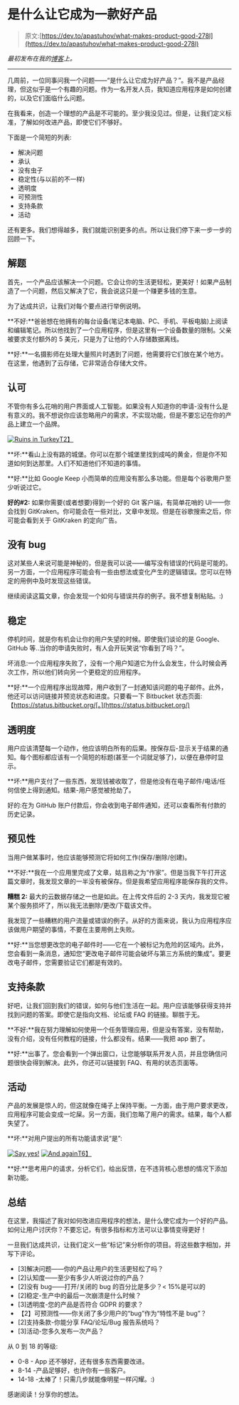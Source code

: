 # 是什么让它成为一款好产品

> 原文:[https://dev.to/apastuhov/what-makes-product-good-278l](https://dev.to/apastuhov/what-makes-product-good-278l)

*最初发布在我的[博客](http://apastuhov.com/post/what-makes-product-good/)上。*

* * *

几周前，一位同事问我一个问题——“是什么让它成为好产品？”。我不是产品经理，但这似乎是一个有趣的问题。作为一名开发人员，我知道应用程序是如何创建的，以及它们面临什么问题。

在我看来，创造一个理想的产品是不可能的。至少我没见过。但是，让我们定义标准，了解如何改进产品，即使它们不够好。

下面是一个简短的列表:

*   解决问题
*   承认
*   没有虫子
*   稳定性(与以前的不一样)
*   透明度
*   可预测性
*   支持条款
*   活动

还有更多。我们想得越多，我们就能识别更多的点。所以让我们停下来一步一步的回顾一下。

## 解题

首先，一个产品应该解决一个问题。它会让你的生活更轻松，更美好！如果产品制造了一个问题，然后又解决了它，我会说这只是一个赚更多钱的生意。

为了达成共识，让我们对每个要点进行举例说明。

**不好:**爸爸想在他拥有的每台设备(笔记本电脑、PC、手机、平板电脑)上阅读和编辑笔记。所以他找到了一个应用程序，但是这里有一个设备数量的限制。父亲被要求支付额外的 5 美元，只是为了让他的个人存储数据离线。

**好:**一名摄影师在处理大量照片时遇到了问题，他需要将它们放在某个地方。在这里，他遇到了云存储，它非常适合存储大文件。

## 认可

不管你有多么花哨的用户界面或人工智能。如果没有人知道你的申请-没有什么是有意义的。我不想说你应该忽略用户的需求，不实现功能，但是不要忘记在你的产品上建立一个品牌。

[![Ruins in Turkey](../Images/538bb23813fdedfe0f495d7b5ecd9019.png)T2】](https://res.cloudinary.com/practicaldev/image/fetch/s--5q4QMICm--/c_limit%2Cf_auto%2Cfl_progressive%2Cq_auto%2Cw_880/http://apastuhov.com/images/tombs.jpg)

**坏:**看山上没有路的城堡。你可以在那个城堡里找到成吨的黄金，但是你不知道如何到达那里。人们不知道他们不知道的事情。

**好:**比如 Google Keep 小而简单的应用没有那么多功能。但是每个谷歌用户至少听说过它。

**好的#2:** 如果你需要(或者想要)得到一个好的 Git 客户端，有简单花哨的 UI——你会找到 GitKraken。你可能会在一些对比，文章中发现。但是在谷歌搜索之后，你可能会看到关于 GitKraken 的定向广告。

## 没有 bug

这对某些人来说可能是神秘的，但是我可以说——编写没有错误的代码是可能的。另一方面，一个应用程序可能会有一些由想法或变化产生的逻辑错误。您可以在特定的用例中及时发现这些错误。

继续阅读这篇文章，你会发现一个如何与错误共存的例子。我不想复制粘贴。:)

## 稳定

停机时间，就是你有机会让你的用户失望的时候。即使我们谈论的是 Google、GitHub 等..当你的申请失败时，有人会开玩笑说“你看到了吗？”。

坏消息:一个应用程序失败了，没有一个用户知道它为什么会发生，什么时候会再次工作，所以他们转向另一个更稳定的应用程序。

**好:**一个应用程序出现故障，用户收到了一封通知该问题的电子邮件。此外，他还可以访问链接并预览状态和进度。只要看一下 Bitbucket 状态页面:【https://status.bitbucket.org/[。](https://status.bitbucket.org/)

## 透明度

用户应该清楚每一个动作，他应该明白所有的后果。按保存后-显示关于结果的通知。每个图标都应该有一个简短的标题(甚至一个词就足够了)，以便在悬停时显示。

**坏:**用户支付了一些东西，发现钱被收取了，但是他没有在电子邮件/电话/任何信使上得到通知。结果-用户感觉被抢劫了。

好的:在为 GitHub 账户付款后，你会收到电子邮件通知，还可以查看所有付款的历史记录。

## 预见性

当用户做某事时，他应该能够预测它将如何工作(保存/删除/创建)。

**不好:**我在一个应用里完成了文章，姑且称之为“作家”。但是当我下午打开这篇文章时，我发现文章的一半没有被保存。但是我希望应用程序能保存我的文件。

**糟糕 2:** 最大的云数据存储之一也是如此。在上传文件后的 2-3 天内，我发现它被某个服务损坏了，所以我无法删除/更改/下载该文件。

我发现了一些糟糕的用户流量或错误的例子。从好的方面来说，我认为应用程序应该做用户期望的事情，不要在主要用例上失败。

**好:**当您想更改您的电子邮件时——它在一个被标记为危险的区域内。此外，您会看到一条消息，通知您“更改电子邮件可能会破坏与第三方系统的集成”。要更改电子邮件，您需要验证它们都是有效的。

## 支持条款

好吧，让我们回到我们的错误，如何与他们生活在一起。用户应该能够获得支持并找到问题的答案。即使它是指向文档、论坛或 FAQ 的链接。聊胜于无。

**不好:**我在努力理解如何使用一个任务管理应用，但是没有答案，没有帮助，没有介绍，没有任何教程的链接，什么都没有。结果——我把 app 删了。

**好:**出事了。您会看到一个弹出窗口，让您能够联系开发人员，并且您确信问题很快会得到解决。此外，你还可以链接到 FAQ、有用的状态页面等。

## 活动

产品的发展是惊人的，但这就像在绳子上保持平衡。一方面，由于用户要求更改，应用程序可能会变成一坨屎。另一方面，我们忽略了用户的需求。结果，每个人都失望了。

**坏:**对用户提出的所有功能请求说“是”:

[![Say yes!](../Images/92f0aec4e37c9b95241dc7f74711232a.png)](https://res.cloudinary.com/practicaldev/image/fetch/s--oYvGs9Z7--/c_limit%2Cf_auto%2Cfl_progressive%2Cq_auto%2Cw_880/http://apastuhov.com/images/yes-to-user.jpeg)
[![And again](../Images/09d12611a1591ca75bc9a5adc1055040.png)T6】](https://res.cloudinary.com/practicaldev/image/fetch/s--MjCCOZHE--/c_limit%2Cf_auto%2Cfl_progressive%2Cq_auto%2Cw_880/http://apastuhov.com/images/yes-to-user-2.jpeg)

**好:**思考用户的请求，分析它们，给出反馈，在不违背核心思想的情况下添加新功能。

## 总结

在这里，我描述了我对如何改进应用程序的想法，是什么使它成为一个好的产品。如何让用户讨厌你？不要忘记，有很多指标和方法可以让事情变得更好！

一旦我们达成共识，让我们定义一些“标记”来分析你的项目。将这些数字相加，并写下评论。

*   [3]解决问题——你的产品让用户的生活更轻松了吗？
*   [2]认知度——至少有多少人听说过你的产品？
*   [2]没有 bug——打开/关闭的 bug 的百分比是多少？< 15%是可以的
*   [2]稳定-生产中的最后一次崩溃是什么时候？
*   [3]透明度-您的产品是否符合 GDPR 的要求？
*   【2】可预测性——你关闭了多少用户的“bug”作为“特性不是 bug”？
*   [2]支持条款-你能分享 FAQ/论坛/Bug 报告系统吗？
*   [3]活动-您多久发布一次产品？

从 0 到 18 的等级:

*   0-8 - App 还不够好，还有很多东西需要改进。
*   8-14 -产品足够好，也许你有一些客户。
*   14-18 -太棒了！只需几步就能像明星一样闪耀。:)

感谢阅读！分享你的想法。